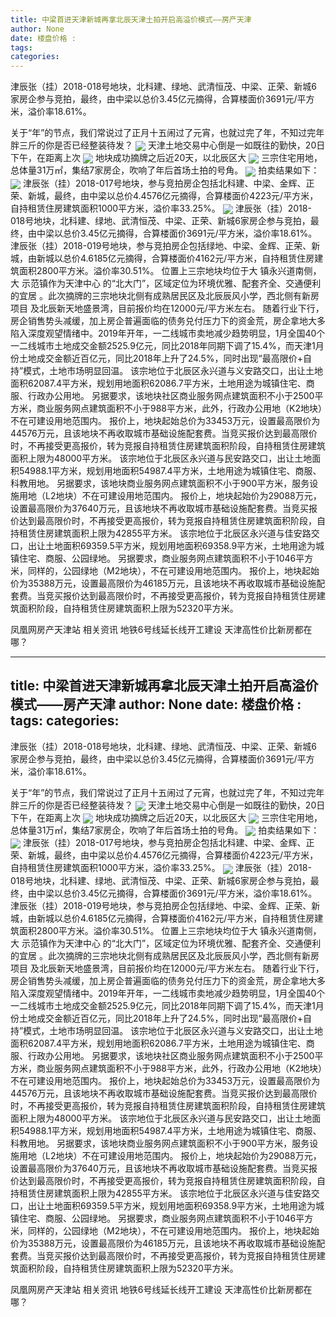 ```yaml
---
title: 中梁首进天津新城再拿北辰天津土拍开启高溢价模式——房产天津
author: None
date: 楼盘价格 : 
tags: 
categories: 
---
```

津辰张（挂）2018-018号地块，北科建、绿地、武清恒茂、中梁、正荣、新城6家房企参与竞拍，最终，由中梁以总价3.45亿元摘得，合算楼面价3691元/平方米，溢价率18.61%。
<!-- more -->
关于“年”的节点，我们常说过了正月十五闹过了元宵，也就过完了年，不知过完年胖三斤的你是否已经整装待发？
<img align="center" border="0" src="//s0.ifengimg.com/2019/02/21/d44a9ac3db9b29682fcfe1bd15424ed6.jpg" />
天津土地交易中心倒是一如既往的勤快，20日下午，在距离上次
<img align="center" border="0" src="//s3.ifengimg.com/2019/02/21/cea10b2bcab69415f3daca4884b3a704.jpg" />
地块成功摘牌之后近20天，以北辰区大
<img align="center" border="0" src="//s2.ifengimg.com/2019/02/21/69a664616f82508f0dbe8b761ec69f18.jpg" />
三宗住宅用地，总体量31万㎡，集结7家房企，吹响了年后首场土拍的号角。
<img align="center" border="0" src="//s1.ifengimg.com/2019/02/21/ee2ecdb8c55c768747c032c2584a95b0.jpg" />
拍卖结果如下：
<img align="center" border="0" src="//s2.ifengimg.com/2019/02/21/bc5355fc1b1ea61ac3f9be896937da1a.jpg" />
津辰张（挂）2018-017号地块，参与竞拍房企包括北科建、中梁、金辉、正荣、新城，最终，由中梁以总价4.4576亿元摘得，合算楼面价4223元/平方米，自持租赁住房建筑面积1000平方米，溢价率33.25%。
<img align="center" border="0" src="//s2.ifengimg.com/2019/02/21/6f935140843a55f3117f220a88c18de1.jpg" />
津辰张（挂）2018-018号地块，北科建、绿地、武清恒茂、中梁、正荣、新城6家房企参与竞拍，最终，由中梁以总价3.45亿元摘得，合算楼面价3691元/平方米，溢价率18.61%。
津辰张（挂）2018-019号地块，参与竞拍房企包括绿地、中梁、金辉、正荣、新城，由新城以总价4.6185亿元摘得，合算楼面价4162元/平方米，自持租赁住房建筑面积2800平方米。溢价率30.51%。
位置上三宗地块均位于大
镇永兴道南侧，大
示范镇作为天津中心
的“北大门”，区域定位为环境优雅、配套齐全、交通便利的宜居
。此次摘牌的三宗地块北侧有成熟居民区及北辰辰风小学，西北侧有新房项目
及北辰新天地盛景湾，目前报价均在12000元/平方米左右。
随着行业下行，房企销售势头减缓，加上房企普遍面临的债务兑付压力下的资金荒，房企拿地大多陷入深度观望情绪中。2019年开年，一二线城市卖地减少趋势明显，1月全国40个一二线城市土地成交金额2525.9亿元，同比2018年同期下调了15.4%，而天津1月份土地成交金额近百亿元，同比2018年上升了24.5%，同时出现“最高限价+自持”模式，土地市场明显回温。
该宗地位于北辰区永兴道与义安路交口，出让土地面积62087.4平方米，规划用地面积62086.7平方米，土地用途为城镇住宅、商服、行政办公用地。
另据要求，该地块社区商业服务网点建筑面积不小于2500平方米，商业服务网点建筑面积不小于988平方米，此外，行政办公用地（K2地块）不在可建设用地范围内。
报价上，地块起始总价为33453万元，设置最高限价为44576万元，且该地块不再收取城市基础设施配套费。当竞买报价达到最高限价时，不再接受更高报价，转为竞报自持租赁住房建筑面积阶段，自持租赁住房建筑面积上限为48000平方米。
该宗地位于北辰区永兴道与民安路交口，出让土地面积54988.1平方米，规划用地面积54987.4平方米，土地用途为城镇住宅、商服、科教用地。
另据要求，该地块商业服务网点建筑面积不小于900平方米，服务设施用地（L2地块）不在可建设用地范围内。
报价上，地块起始价为29088万元，设置最高限价为37640万元，且该地块不再收取城市基础设施配套费。当竞买报价达到最高限价时，不再接受更高报价，转为竞报自持租赁住房建筑面积阶段，自持租赁住房建筑面积上限为42855平方米。
该宗地位于北辰区永兴道与佳安路交口，出让土地面积69359.5平方米，规划用地面积69358.9平方米，土地用途为城镇住宅、商服、公园绿地。
另据要求，商业服务网点建筑面积不小于1046平方米，同样的，公园绿地（M2地块），不在可建设用地范围内。
报价上，地块起始价为35388万元，设置最高限价为46185万元，且该地块不再收取城市基础设施配套费。当竞买报价达到最高限价时，不再接受更高报价，转为竞报自持租赁住房建筑面积阶段，自持租赁住房建筑面积上限为52320平方米。
                        
                        
                        
                        
                                        
                    
                    
                
                    
                    
                    
                
                    
                
凤凰网房产天津站
相关资讯
地铁6号线延长线开工建设
天津高性价比新房都在哪？	
	                        
	                    
	                        
	                    
---
title: 中梁首进天津新城再拿北辰天津土拍开启高溢价模式——房产天津
author: None
date: 楼盘价格 : 
tags: 
categories: 
---
津辰张（挂）2018-018号地块，北科建、绿地、武清恒茂、中梁、正荣、新城6家房企参与竞拍，最终，由中梁以总价3.45亿元摘得，合算楼面价3691元/平方米，溢价率18.61%。
<!-- more -->
关于“年”的节点，我们常说过了正月十五闹过了元宵，也就过完了年，不知过完年胖三斤的你是否已经整装待发？
<img align="center" border="0" src="//s0.ifengimg.com/2019/02/21/d44a9ac3db9b29682fcfe1bd15424ed6.jpg" />
天津土地交易中心倒是一如既往的勤快，20日下午，在距离上次
<img align="center" border="0" src="//s3.ifengimg.com/2019/02/21/cea10b2bcab69415f3daca4884b3a704.jpg" />
地块成功摘牌之后近20天，以北辰区大
<img align="center" border="0" src="//s2.ifengimg.com/2019/02/21/69a664616f82508f0dbe8b761ec69f18.jpg" />
三宗住宅用地，总体量31万㎡，集结7家房企，吹响了年后首场土拍的号角。
<img align="center" border="0" src="//s1.ifengimg.com/2019/02/21/ee2ecdb8c55c768747c032c2584a95b0.jpg" />
拍卖结果如下：
<img align="center" border="0" src="//s2.ifengimg.com/2019/02/21/bc5355fc1b1ea61ac3f9be896937da1a.jpg" />
津辰张（挂）2018-017号地块，参与竞拍房企包括北科建、中梁、金辉、正荣、新城，最终，由中梁以总价4.4576亿元摘得，合算楼面价4223元/平方米，自持租赁住房建筑面积1000平方米，溢价率33.25%。
<img align="center" border="0" src="//s2.ifengimg.com/2019/02/21/6f935140843a55f3117f220a88c18de1.jpg" />
津辰张（挂）2018-018号地块，北科建、绿地、武清恒茂、中梁、正荣、新城6家房企参与竞拍，最终，由中梁以总价3.45亿元摘得，合算楼面价3691元/平方米，溢价率18.61%。
津辰张（挂）2018-019号地块，参与竞拍房企包括绿地、中梁、金辉、正荣、新城，由新城以总价4.6185亿元摘得，合算楼面价4162元/平方米，自持租赁住房建筑面积2800平方米。溢价率30.51%。
位置上三宗地块均位于大
镇永兴道南侧，大
示范镇作为天津中心
的“北大门”，区域定位为环境优雅、配套齐全、交通便利的宜居
。此次摘牌的三宗地块北侧有成熟居民区及北辰辰风小学，西北侧有新房项目
及北辰新天地盛景湾，目前报价均在12000元/平方米左右。
随着行业下行，房企销售势头减缓，加上房企普遍面临的债务兑付压力下的资金荒，房企拿地大多陷入深度观望情绪中。2019年开年，一二线城市卖地减少趋势明显，1月全国40个一二线城市土地成交金额2525.9亿元，同比2018年同期下调了15.4%，而天津1月份土地成交金额近百亿元，同比2018年上升了24.5%，同时出现“最高限价+自持”模式，土地市场明显回温。
该宗地位于北辰区永兴道与义安路交口，出让土地面积62087.4平方米，规划用地面积62086.7平方米，土地用途为城镇住宅、商服、行政办公用地。
另据要求，该地块社区商业服务网点建筑面积不小于2500平方米，商业服务网点建筑面积不小于988平方米，此外，行政办公用地（K2地块）不在可建设用地范围内。
报价上，地块起始总价为33453万元，设置最高限价为44576万元，且该地块不再收取城市基础设施配套费。当竞买报价达到最高限价时，不再接受更高报价，转为竞报自持租赁住房建筑面积阶段，自持租赁住房建筑面积上限为48000平方米。
该宗地位于北辰区永兴道与民安路交口，出让土地面积54988.1平方米，规划用地面积54987.4平方米，土地用途为城镇住宅、商服、科教用地。
另据要求，该地块商业服务网点建筑面积不小于900平方米，服务设施用地（L2地块）不在可建设用地范围内。
报价上，地块起始价为29088万元，设置最高限价为37640万元，且该地块不再收取城市基础设施配套费。当竞买报价达到最高限价时，不再接受更高报价，转为竞报自持租赁住房建筑面积阶段，自持租赁住房建筑面积上限为42855平方米。
该宗地位于北辰区永兴道与佳安路交口，出让土地面积69359.5平方米，规划用地面积69358.9平方米，土地用途为城镇住宅、商服、公园绿地。
另据要求，商业服务网点建筑面积不小于1046平方米，同样的，公园绿地（M2地块），不在可建设用地范围内。
报价上，地块起始价为35388万元，设置最高限价为46185万元，且该地块不再收取城市基础设施配套费。当竞买报价达到最高限价时，不再接受更高报价，转为竞报自持租赁住房建筑面积阶段，自持租赁住房建筑面积上限为52320平方米。
                        
                        
                        
                        
                                        
                    
                    
                
                    
                    
                    
                
                    
                
凤凰网房产天津站
相关资讯
地铁6号线延长线开工建设
天津高性价比新房都在哪？	
	                        
	                    
	                        
	                    
